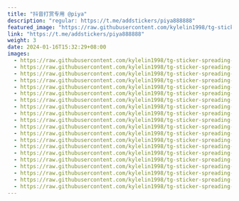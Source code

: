 ```yaml
---
title: "抖音打赏专用 @piya"
description: "regular: https://t.me/addstickers/piya888888"
featured_image: "https://raw.githubusercontent.com/kylelin1998/tg-sticker-spreading-worldwide-images/main/img/ec9dd6c3-4066-43cb-a9a0-bca776e388c3.jpg"
link: "https://t.me/addstickers/piya888888"
weight: 3
date: 2024-01-16T15:32:29+08:00
images:
  - https://raw.githubusercontent.com/kylelin1998/tg-sticker-spreading-worldwide-images/main/img/ec9dd6c3-4066-43cb-a9a0-bca776e388c3.jpg
  - https://raw.githubusercontent.com/kylelin1998/tg-sticker-spreading-worldwide-images/main/img/144918ff-9a5e-4a2a-b0e2-dcb44ece694e.jpg
  - https://raw.githubusercontent.com/kylelin1998/tg-sticker-spreading-worldwide-images/main/img/925a8a10-fab6-4a00-aa10-010c41f141ed.jpg
  - https://raw.githubusercontent.com/kylelin1998/tg-sticker-spreading-worldwide-images/main/img/cec90961-a447-4ec6-93e4-c2698a2426dc.jpg
  - https://raw.githubusercontent.com/kylelin1998/tg-sticker-spreading-worldwide-images/main/img/f0b18f94-7c17-491b-af5f-8920d4e59629.jpg
  - https://raw.githubusercontent.com/kylelin1998/tg-sticker-spreading-worldwide-images/main/img/e455d5a9-cf73-4df9-b8de-c1a383b47cb2.jpg
  - https://raw.githubusercontent.com/kylelin1998/tg-sticker-spreading-worldwide-images/main/img/bd19cfbf-588d-4d39-a6ea-c0f2ee92c33e.jpg
  - https://raw.githubusercontent.com/kylelin1998/tg-sticker-spreading-worldwide-images/main/img/475ad12c-d384-4a7d-a905-a944cd81f8fa.jpg
  - https://raw.githubusercontent.com/kylelin1998/tg-sticker-spreading-worldwide-images/main/img/785c59e6-410b-46af-ab9e-50d849642379.jpg
  - https://raw.githubusercontent.com/kylelin1998/tg-sticker-spreading-worldwide-images/main/img/667ffda6-72cf-49a1-8209-732a4a2cb988.jpg
  - https://raw.githubusercontent.com/kylelin1998/tg-sticker-spreading-worldwide-images/main/img/0ab96323-635b-4107-9268-fbff3190d74d.jpg
  - https://raw.githubusercontent.com/kylelin1998/tg-sticker-spreading-worldwide-images/main/img/a79744f6-0053-4b07-aca5-b6caf2163235.jpg
  - https://raw.githubusercontent.com/kylelin1998/tg-sticker-spreading-worldwide-images/main/img/a9eee0f2-6acc-487c-a108-816386753904.jpg
  - https://raw.githubusercontent.com/kylelin1998/tg-sticker-spreading-worldwide-images/main/img/e5bf3427-e35e-4c15-8267-3f8743708f7c.jpg
  - https://raw.githubusercontent.com/kylelin1998/tg-sticker-spreading-worldwide-images/main/img/f73944d0-2a36-4869-96a7-1173dd3247fa.jpg
  - https://raw.githubusercontent.com/kylelin1998/tg-sticker-spreading-worldwide-images/main/img/3765e0a8-63fd-4127-818b-dc2a7126019e.jpg
  - https://raw.githubusercontent.com/kylelin1998/tg-sticker-spreading-worldwide-images/main/img/35c16afe-a14d-4d4e-b4be-8b656b812d82.jpg
  - https://raw.githubusercontent.com/kylelin1998/tg-sticker-spreading-worldwide-images/main/img/66862e09-e4c0-4959-9d0e-2f1a7d896787.jpg
  - https://raw.githubusercontent.com/kylelin1998/tg-sticker-spreading-worldwide-images/main/img/e11718ab-350f-4487-917b-59e8b81de994.jpg
  - https://raw.githubusercontent.com/kylelin1998/tg-sticker-spreading-worldwide-images/main/img/6cdab7ff-5655-42bb-b00a-42d9b1035d43.jpg
---
```

